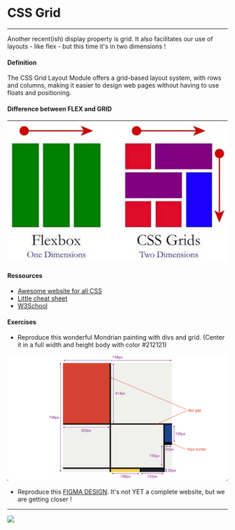 # CSS Grid

---

Another recent(ish) display property is grid. It also facilitates our use of layouts - like flex - but this time it's in two dimensions !

#### Definition

The CSS Grid Layout Module offers a grid-based layout system, with rows and columns, making it easier to design web pages without having to use floats and positioning.

#### Difference between FLEX and GRID

![](./assets/image-20.png)

#### Ressources

- [Awesome website for all CSS](https://web.dev/learn/css/grid/)
- [Little cheat sheet](https://grid.malven.co/)
- [W3School](https://www.w3schools.com/css/css_grid.asp)

#### Exercises

- Reproduce this wonderful Mondrian painting with divs and grid. (Center it in a full width and height body with color #212121)

![Alt text](./assets/dimensions.png)

- Reproduce this [FIGMA DESIGN](https://www.figma.com/file/Kdm7iqwNxpQkgWWkdJnBqO/Exercise-3---CSS-GRID?type=design&node-id=0%3A1&mode=dev). It's not YET a complete website, but we are getting closer !

---

![](https://media.giphy.com/media/l49JHz7kJvl6MCj3G/giphy-downsized.gif)
